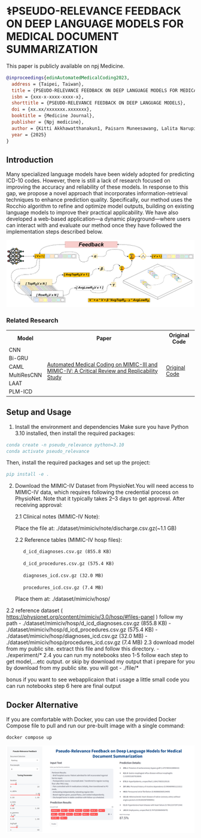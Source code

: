 # ⚕️PSEUDO-RELEVANCE FEEDBACK ON DEEP LANGUAGE MODELS FOR MEDICAL DOCUMENT SUMMARIZATION

This paper is publicly available on npj Medicine.

```bibtex
@inproceedings{edinAutomatedMedicalCoding2023,
  address = {Taipei, Taiwan},
  title = {PSEUDO-RELEVANCE FEEDBACK ON DEEP LANGUAGE MODELS FOR MEDICAL DOCUMENT SUMMARIZATION},
  isbn = {xxx-x-xxxx-xxxx-x},
  shorttitle = {PSEUDO-RELEVANCE FEEDBACK ON DEEP LANGUAGE MODELS},
  doi = {xx.xx/xxxxxxx.xxxxxxx},
  booktitle = {Medicine Journal},
  publisher = {Npj medicine},
  author = {Kitti Akkhawatthanakun1, Paisarn Muneesawang, Lalita Narupiyakul, and Konlakorn Wongpatikaseree},
  year = {2025}
}
```

## Introduction

Many specialized language models have been widely adopted for predicting ICD-10 codes. However, there is still a lack of research focused on improving the accuracy and reliability of these models. In response to this gap, we propose a novel approach that incorporates information-retrieval techniques to enhance prediction quality. Specifically, our method uses the Rocchio algorithm to refine and optimize model outputs, building on existing language models to improve their practical applicability. We have also developed a web-based application—a dynamic playground—where users can interact with and evaluate our method once they have followed the implementation steps described below.


![My Image Description](/files/retrieval/pesudo_relevance_feedback.png)


### Related Research
<table>
  <tr>
    <th>Model</th>
    <th>Paper</th>
    <th>Original Code</th>
  </tr>
  <tr>
    <td>CNN</td>
    <td rowspan="6">
      <a href="https://arxiv.org/abs/2304.10909">Automated Medical Coding on MIMIC-III and MIMIC-IV: A Critical Review and Replicability Study</a><br>
    </td>
    <td rowspan="6">
      <a href="https://github.com/JoakimEdin/medical-coding-reproducibility">Original Code</a>
    </td>
  </tr>
  <tr>
    <td>Bi-GRU</td>
  </tr>
  <tr>
    <td>CAML</td>
  </tr>
  <tr>
    <td>MultiResCNN</td>
  </tr>
  <tr>
    <td>LAAT</td>
  </tr>
  <tr>
    <td>PLM-ICD</td>
  </tr>
</table>

## Setup and Usage 
1. Install the environment and dependencies
Make sure you have Python 3.10 installed, then install the required packages:

```bibtex
conda create -n pseudo_relevance python=3.10
conda activate pseudo_relevance
```

Then, install the required packages and set up the project:

```bibtex
pip install -e .
```

2. Download the MIMIC-IV Dataset from PhysioNet.You will need access to MIMIC-IV data, which requires following the credential process on PhysioNet. Note that it typically takes 2–3 days to get approval. After receiving approval:
   
   2.1 Clinical notes (MIMIC-IV Note):

   Place the file at: ./dataset/mimiciv/note/discharge.csv.gz(~1.1 GB)
   
   2.2 Reference tables (MIMIC-IV hosp files):
   
          d_icd_diagnoses.csv.gz (855.8 KB)
   
          d_icd_procedures.csv.gz (575.4 KB)

          diagnoses_icd.csv.gz (32.0 MB)

          procedures_icd.csv.gz (7.4 MB)

   Place them at: ./dataset/mimiciv/hosp/
   



2.2 reference dataset ( https://physionet.org/content/mimiciv/3.0/hosp/#files-panel ) follow my path
             - ./dataset/mimiciv/hosp/d_icd_diagnoses.csv.gz (855.8 KB)
             - ./dataset/mimiciv/hosp/d_icd_procedures.csv.gz (575.4 KB)
             - ./dataset/mimiciv/hosp/diagnoses_icd.csv.gz (32.0 MB)
             - ./dataset/mimiciv/hosp/procedures_icd.csv.gz (7.4 MB)
2.3 download model from my public site. extract this file and follow this directory.
             - ./experiment/*
2.4 you can run my notebooks steo 1-5 follow each step to get model,...etc output. or skip by download my output that i prepare for you by download from my public site. you will got
             - ./file/*

   
bonus  if you want to see webapplicaion that i usage a little small code you can run notebooks step 6 here are final output




## Docker Alternative
If you are comfortable with Docker, you can use the provided Docker Compose file to pull and run our pre-built image with a single command:
```
docker compose up
```
![My Image Description](/files/retrieval/webapp.png)


